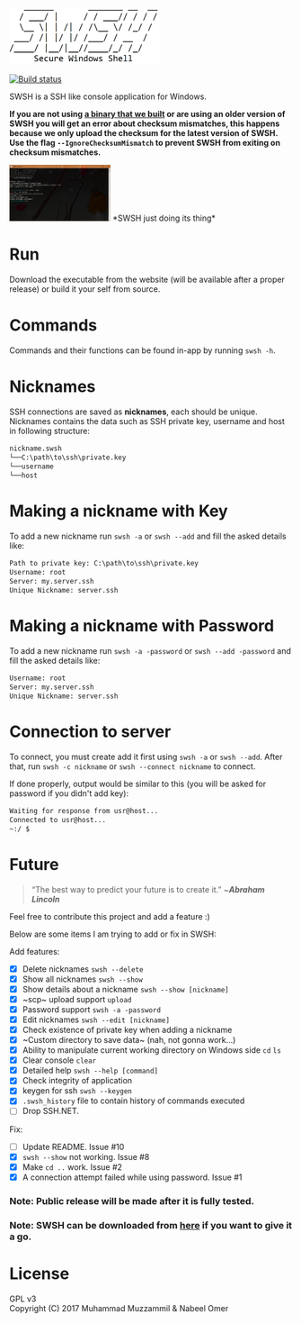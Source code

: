 <img src=".images/ascii-swsh.png" width="auto" height="100px"/>

[![Build status](https://ci.appveyor.com/api/projects/status/s8ingehivcjcp084/branch/master?svg=true)](https://ci.appveyor.com/project/muhammadmuzzammil1998/swsh/branch/master)
  		  
SWSH is a SSH like console application for Windows.
 
**If you are not using [a binary that we built](https://github.com/SecureWindowsShell/SWSH/releases/tag/beta-1.4) or are using an older version of SWSH you will get an error about checksum mismatches, this happens because we only upload the checksum for the latest version of SWSH. Use the flag `--IgnoreChecksumMismatch` to prevent SWSH from exiting on checksum mismatches.**

<img src=".images/add.PNG" width="auto" height="100px"/>
*SWSH just doing its thing*

# Run
Download the executable from the website (will be available after a proper release) or build it your self from source.

# Commands
Commands and their functions can be found in-app by running ```swsh -h```.

# Nicknames
SSH connections are saved as **nicknames**, each should be unique.
Nicknames contains the data such as SSH private key, username and host in following structure:
```
nickname.swsh
└──C:\path\to\ssh\private.key
└──username
└──host
```
# Making a nickname with Key
To add a new nickname run ```swsh -a``` or ```swsh --add``` and fill the asked details like:
```
Path to private key: C:\path\to\ssh\private.key
Username: root
Server: my.server.ssh
Unique Nickname: server.ssh
```
# Making a nickname with Password
To add a new nickname run ```swsh -a -password``` or ```swsh --add -password``` and fill the asked details like:
```
Username: root
Server: my.server.ssh
Unique Nickname: server.ssh
```
# Connection to server
To connect, you must create add it first using ```swsh -a``` or ```swsh --add```. After that, run ```swsh -c nickname``` or ```swsh --connect nickname``` to connect.

If done properly, output would be similar to this (you will be asked for password if you didn't add key):
```
Waiting for response from usr@host...
Connected to usr@host...
~:/ $ 
```
# Future
> “The best way to predict your future is to create it.” ~***Abraham Lincoln***

Feel free to contribute this project and add a feature :)

Below are some items I am trying to add or fix in SWSH:

Add features:
- [x] Delete nicknames ```swsh --delete```
- [x] Show all nicknames ```swsh --show```
- [x] Show details about a nickname ```swsh --show [nickname]```
- [x] ~scp~ upload support ```upload```
- [x] Password support ```swsh -a -password```
- [x] Edit nicknames ```swsh --edit [nickname]```
- [x] Check existence of private key when adding a nickname
- [x] ~Custom directory to save data~ (nah, not gonna work...) 
- [x] Ability to manipulate current working directory on Windows side ```cd``` ```ls```
- [x] Clear console ```clear```
- [x] Detailed help ```swsh --help [command]```
- [x] Check integrity of application
- [x] keygen for ssh ```swsh --keygen```
- [x] ```.swsh_history``` file to contain history of commands executed
- [ ] Drop SSH.NET.

Fix:
- [ ] Update README. Issue #10
- [x] ```swsh --show``` not working. Issue #8
- [x] Make ```cd ..``` work. Issue #2
- [x] A connection attempt failed while using password. Issue #1
### Note: Public release will be made after it is fully tested.
### Note: SWSH can be downloaded from [here](https://github.com/muhammadmuzzammil1998/SWSH/releases/) if you want to give it a go.

# License
GPL v3<br>
Copyright (C) 2017  Muhammad Muzzammil & Nabeel Omer

 